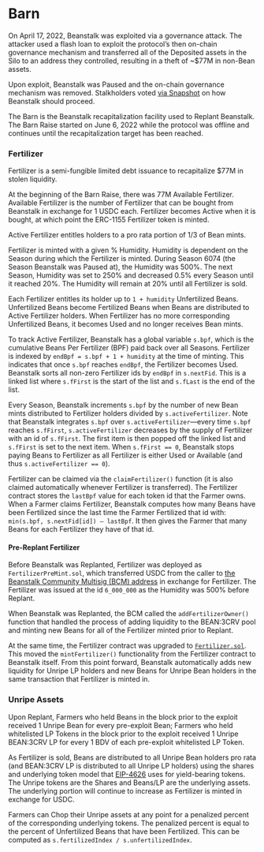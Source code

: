 # Barn

On April 17, 2022, Beanstalk was exploited via a governance attack. The attacker used a flash loan to exploit the protocol’s then on-chain governance mechanism and transferred all of the Deposited assets in the Silo to an address they controlled, resulting in a theft of \~$77M in non-Bean assets.

Upon exploit, Beanstalk was Paused and the on-chain governance mechanism was removed. Stalkholders voted [via Snapshot](https://snapshot.org/#/beanstalkfarms.eth/proposal/0xb87854d7f6f40f0877a1333028eab829b213fbcce03f16f9dd3832c8a98ab99b) on how Beanstalk should proceed.

The Barn is the Beanstalk recapitalization facility used to Replant Beanstalk. The Barn Raise started on June 6, 2022 while the protocol was offline and continues until the recapitalization target has been reached.

### Fertilizer

Fertilizer is a semi-fungible limited debt issuance to recapitalize $77M in stolen liquidity.

At the beginning of the Barn Raise, there was 77M Available Fertilizer. Available Fertilizer is the number of Fertilizer that can be bought from Beanstalk in exchange for 1 USDC each. Fertilizer becomes Active when it is bought, at which point the ERC-1155 Fertilizer token is minted.&#x20;

Active Fertilizer entitles holders to a pro rata portion of 1/3 of Bean mints.

Fertilizer is minted with a given % Humidity. Humidity is dependent on the Season during which the Fertilizer is minted. During Season 6074 (the Season Beanstalk was Paused at), the Humidity was 500%. The next Season, Humidity was set to 250% and decreased 0.5% every Season until it reached 20%. The Humidity will remain at 20% until all Fertilizer is sold.

Each Fertilizer entitles its holder up to `1 + humidity` Unfertilized Beans. Unfertilized Beans become Fertilized Beans when Beans are distributed to Active Fertilizer holders. When Fertilizer has no more corresponding Unfertilized Beans, it becomes Used and no longer receives Bean mints.&#x20;

To track Active Fertilizer, Beanstalk has a global variable `s.bpf`, which is the cumulative Beans Per Fertilizer (BPF) paid back over all Seasons. Fertilizer is indexed by `endBpf = s.bpf + 1 + humidity` at the time of minting. This indicates that once `s.bpf` reaches `endBpf`, the Fertilizer becomes Used. Beanstalk sorts all non-zero Fertilizer ids by `endBpf` in `s.nextFid`. This is a linked list where `s.fFirst` is the start of the list and `s.fLast` is the end of the list.&#x20;

Every Season, Beanstalk increments `s.bpf` by the number of new Bean mints distributed to Fertilizer holders divided by `s.activeFertilizer`. Note that Beanstalk integrates `s.bpf` over `s.activeFertilizer`—every time `s.bpf` reaches `s.fFirst`, `s.activeFertilizer` decreases by the supply of Fertilizer with an id of `s.fFirst`. The first item is then popped off the linked list and `s.fFirst` is set to the next item. When `s.fFirst == 0`, Beanstalk stops paying Beans to Fertilizer as all Fertilizer is either Used or Available (and thus `s.activeFertilizer == 0`).

Fertilizer can be claimed via the `claimFertilizer()` function (it is also claimed automatically whenever Fertilizer is transferred). The Fertilizer contract stores the `lastBpf` value for each token id that the Farmer owns. When a Farmer claims Fertilizer, Beanstalk computes how many Beans have been Fertilized since the last time the Farmer Fertilized that id with: `min(s.bpf, s.nextFid[id]) – lastBpf`. It then gives the Farmer that many Beans for each Fertilizer they have of that id.

#### Pre-Replant Fertilizer

Before Beanstalk was Replanted, Fertilizer was deployed as `FertilizerPreMint.sol`, which transferred USDC from the caller to [the Beanstalk Community Multisig (BCM) address](https://app.safe.global/eth:0xa9bA2C40b263843C04d344727b954A545c81D043) in exchange for Fertilizer. The Fertilizer was issued at the id `6_000_000` as the Humidity was 500% before Replant.

When Beanstalk was Replanted, the BCM called the `addFertilizerOwner()` function that handled the process of adding liquidity to the BEAN:3CRV pool and minting new Beans for all of the Fertilizer minted prior to Replant.

At the same time, the Fertilizer contract was upgraded to [`Fertilizer.sol`](https://github.com/BeanstalkFarms/Beanstalk/blob/master/protocol/contracts/farm/facets/FertilizerFacet.sol). This moved the `mintFertilizer()` functionality from the Fertilizer contract to Beanstalk itself. From this point forward, Beanstalk automatically adds new liquidity for Unripe LP holders and new Beans for Unripe Bean holders in the same transaction that Fertilizer is minted in.

### **Unripe Assets**

Upon Replant, Farmers who held Beans in the block prior to the exploit received 1 Unripe Bean for every pre-exploit Bean; Farmers who held whitelisted LP Tokens in the block prior to the exploit received 1 Unripe BEAN:3CRV LP for every 1 BDV of each pre-exploit whitelisted LP Token.

As Fertilizer is sold, Beans are distributed to all Unripe Bean holders pro rata (and BEAN:3CRV LP is distributed to all Unripe LP holders) using the shares and underlying token model that [EIP-4626](https://eips.ethereum.org/EIPS/eip-4626) uses for yield-bearing tokens. The Unripe tokens are the Shares and Beans/LP are the underlying assets. The underlying portion will continue to increase as Fertilizer is minted in exchange for USDC.

Farmers can Chop their Unripe assets at any point for a penalized percent of the corresponding underlying tokens. The penalized percent is equal to the percent of Unfertilized Beans that have been Fertilized. This can be computed as `s.fertilizedIndex / s.unfertilizedIndex`.
